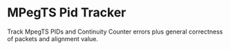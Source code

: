 # MPegTS Pid Tracker

Track MpegTS PIDs and Continuity Counter errors plus general correctness of packets and alignment value.
